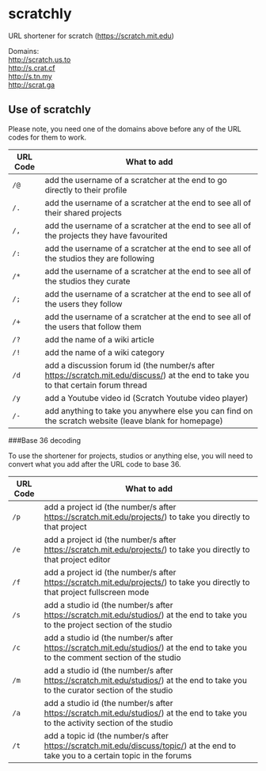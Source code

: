 # scratchly

URL shortener for scratch (https://scratch.mit.edu)

Domains: <br>
http://scratch.us.to <br>
http://s.crat.cf <br>
http://s.tn.my <br>
http://scrat.ga <br>

## Use of scratchly

Please note, you need one of the domains above before any of the URL codes for them to work.

URL Code | What to add
------------ | -------------
`/@` | add the username of a scratcher at the end to go directly to their profile
`/.` | add the username of a scratcher at the end to see all of their shared projects
`/,` | add the username of a scratcher at the end to see all of the projects they have favourited
`/:` | add the username of a scratcher at the end to see all of the studios they are following
`/*` | add the username of a scratcher at the end to see all of the studios they curate
`/;` | add the username of a scratcher at the end to see all of the users they follow
`/+` | add the username of a scratcher at the end to see all of the users that follow them
`/?` | add the name of a wiki article
`/!` | add the name of a wiki category
`/d` | add a discussion forum id (the number/s after https://scratch.mit.edu/discuss/) at the end to take you to that certain forum thread
`/y` | add a Youtube video id (Scratch Youtube video player)
`/-` | add anything to take you anywhere else you can find on the scratch website (leave blank for homepage)


###Base 36 decoding

To use the shortener for projects, studios or anything else, you will need to convert what you add after the URL code to base 36.

URL Code | What to add
------------ | -------------
`/p` | add a project id (the number/s after https://scratch.mit.edu/projects/) to take you directly to that project
`/e` | add a project id (the number/s after https://scratch.mit.edu/projects/) to take you directly to that project editor
`/f` | add a project id (the number/s after https://scratch.mit.edu/projects/) to take you directly to that project fullscreen mode
`/s` | add a studio id (the number/s after https://scratch.mit.edu/studios/) at the end to take you to the project section of the studio
`/c` | add a studio id (the number/s after https://scratch.mit.edu/studios/) at the end to take you to the comment section of the studio
`/m` | add a studio id (the number/s after https://scratch.mit.edu/studios/) at the end to take you to the curator section of the studio
`/a` | add a studio id (the number/s after https://scratch.mit.edu/studios/) at the end to take you to the activity section of the studio
`/t` | add a topic id (the number/s after https://scratch.mit.edu/discuss/topic/) at the end to take you to a certain topic in the forums
